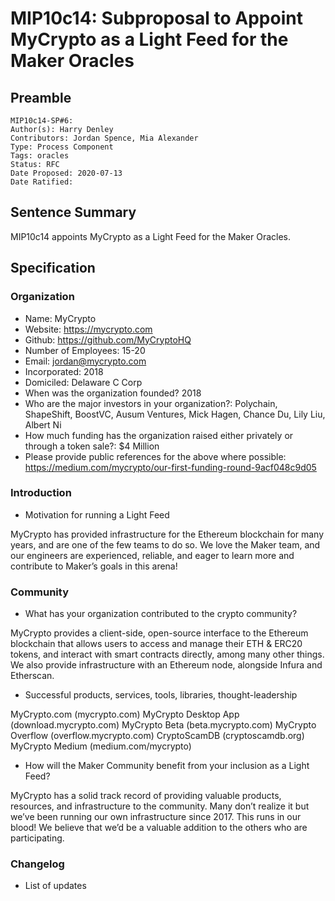 # MIP10c14: Subproposal to Appoint MyCrypto as a Light Feed for the Maker Oracles

## Preamble
```
MIP10c14-SP#6: 
Author(s): Harry Denley
Contributors: Jordan Spence, Mia Alexander
Type: Process Component
Tags: oracles
Status: RFC
Date Proposed: 2020-07-13
Date Ratified:
``` 

## Sentence Summary
 MIP10c14 appoints MyCrypto as a Light Feed for the Maker Oracles.

## Specification

### Organization
- Name: MyCrypto
- Website: https://mycrypto.com
- Github: https://github.com/MyCryptoHQ
- Number of Employees: 15-20
- Email: jordan@mycrypto.com
- Incorporated: 2018
- Domiciled: Delaware C Corp
- When was the organization founded? 2018
- Who are the major investors in your organization?: Polychain, ShapeShift, BoostVC, Ausum Ventures, Mick Hagen, Chance Du, Lily Liu, Albert Ni
- How much funding has the organization raised either privately or through a token sale?: $4 Million
- Please provide public references for the above where possible: https://medium.com/mycrypto/our-first-funding-round-9acf048c9d05

### Introduction
- Motivation for running a Light Feed

MyCrypto has provided infrastructure for the Ethereum blockchain for many years, and are one of the few teams to do so. We love the Maker team, and 
our engineers are experienced, reliable, and eager to learn more and contribute to Maker’s goals in this arena!

### Community
- What has your organization contributed to the crypto community?

MyCrypto provides a client-side, open-source interface to the Ethereum blockchain that allows users to access and manage their ETH & 
ERC20 tokens, and interact with smart contracts directly, among many other things. We also provide infrastructure with an Ethereum node, alongside 
Infura and Etherscan.

- Successful products, services, tools, libraries, thought-leadership

MyCrypto.com (mycrypto.com)
MyCrypto Desktop App (download.mycrypto.com)
MyCrypto Beta (beta.mycrypto.com)
MyCrypto Overflow (overflow.mycrypto.com)
CryptoScamDB (cryptoscamdb.org)
MyCrypto Medium (medium.com/mycrypto)

- How will the Maker Community benefit from your inclusion as a Light Feed?

MyCrypto has a solid track record of providing valuable products, resources, and infrastructure to the community. Many don’t realize it but 
we’ve been running our own infrastructure since 2017. This runs in our blood! We believe that we’d be a valuable addition to the others 
who are participating.

### Changelog
- List of updates
